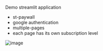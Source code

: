 Demo streamlit application

 - st-paywall
 - google authentication
 - multiple-pages
 - each page has its own subscription level

![image](https://github.com/user-attachments/assets/f3db485a-8a59-4fc2-93ea-ae6954aa9e76)
